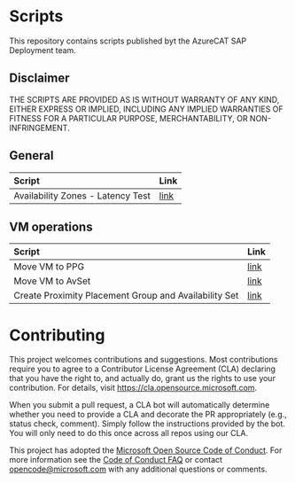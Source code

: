 # Scripts

This repository contains scripts published byt the AzureCAT SAP Deployment team.

## Disclaimer

THE SCRIPTS ARE PROVIDED AS IS WITHOUT WARRANTY OF ANY KIND, EITHER EXPRESS OR IMPLIED, INCLUDING ANY IMPLIED WARRANTIES OF FITNESS FOR A PARTICULAR PURPOSE, MERCHANTABILITY, OR NON-INFRINGEMENT.

## General
| Script        | Link           |
|:------------------------------------------------ |:-------------|
| Availability Zones - Latency Test                | [link](./AvZone-Latency-Test/Readme.md) |


## VM operations
| Script        | Link           |
|:------------------------------------------------ |:-------------|
| Move VM to PPG                                   | [link](./Move-VM-to-PPG/README.md)      |
| Move VM to AvSet                                 | [link](./Move-VM-to-AvSet/README.md)      |
| Create Proximity Placement Group and Availability Set | [link](./PPG-AvSet-Creation/README.md)      |


# Contributing

This project welcomes contributions and suggestions.  Most contributions require you to agree to a
Contributor License Agreement (CLA) declaring that you have the right to, and actually do, grant us
the rights to use your contribution. For details, visit https://cla.opensource.microsoft.com.

When you submit a pull request, a CLA bot will automatically determine whether you need to provide
a CLA and decorate the PR appropriately (e.g., status check, comment). Simply follow the instructions
provided by the bot. You will only need to do this once across all repos using our CLA.

This project has adopted the [Microsoft Open Source Code of Conduct](https://opensource.microsoft.com/codeofconduct/).
For more information see the [Code of Conduct FAQ](https://opensource.microsoft.com/codeofconduct/faq/) or
contact [opencode@microsoft.com](mailto:opencode@microsoft.com) with any additional questions or comments.
